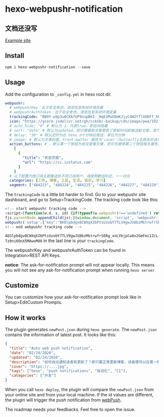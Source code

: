 # hexo-webpushr-notification

## 文档还没写

[Example site](https://blog.ccknbc.cc)

## Install

```js
npm i hexo-webpushr-notification --save
```

## Usage

Add the configuration to `_config.yml` in hexo root dir.

```yml
webpushr:
  # webpushrKey：出于安全考虑，请添加至系统环境变量
  # webpushrAuthToken：出于安全考虑，请添加至系统环境变量
  trackingCode: "BB9Y-w9p3u0CKA7UP9nupB6I-_NqE2MuODmKJjyC4W2YflX06Ff_hEhrNJfonrut5l6gCa28gC83q2OII7Qv-oA"
  icon: "https://gcore.jsdelivr.net/gh/ccknbc-backup/cdn/image/pwa/192.png" # 必须为192*192 png图片
  # auto_hide: "0" # 默认为 1，代表true，即自动隐藏
  # sort: "date" # 默认为updated，即只要最新文章更改了更新时间即推送新文章，改为date即发布时间
  # delay: "30" # 默认定时为在 hexo d十分钟后推送，单位为分钟
  # image: # 默认为文章封面，Front-matter 属性为'cover'(butterfly主题友好选项)，如果您没有定义默认封面或此属性，请在这里设置默认image
  action_buttons: # ，默认第一个按钮为前往查看文章，您可也替换第二个按钮相关属性，因参数需求限制（本人太菜）否则将显示两个前往查看按钮
    [
      {
        "title": "状态页面",
        "url": "https://cc.instatus.com"
      }
    ]
  # 以下配置为按订阅主题推送给不同订阅用户，请按照数组形式，一一对应
  categories: [工作, 博客, 工具, 生活, 音乐, 学习]
  segment: ["484223", "484224", "484225", "484226", "484227", "484229"]
```

The `trackingCode` is a little bit harder to find. Go to your webpushr site dashboard, and go to Setup>TrackingCode. The tracking code look like this:

```js
<!-- start webpushr tracking code -->
<script>(function(w,d, s, id) {if(typeof(w.webpushr)!=='undefined') return;w.webpushr=w.webpushr||function(){(w.webpushr.q=w.webpushr.q||[]).push(arguments)};var js, fjs = d.getElementsByTagName(s)[0];js = d.createElement(s); js.id = id;js.async=1;js.src = "https://cdn.webpushr.com/app.min.js";
fjs.parentNode.appendChild(js);}(window,document, 'script', 'webpushr-jssdk'));
webpushr('setup',{'key':'BKOlpbdgvBCWXqXI6PtsUzobY7TLV9gwJU8bzMktrwfrSERg_xnLvbjpdw8x2GmFmi1ZcLTz0ni6OnX5MAwoM58' });</script>
<!-- end webpushr tracking code -->
```

`AEGlpbdgvBCWXqXI6PtsUzobY7TLV9gwJU8bzMktrwfrSERg_xnLVbjpCw8x2GmFmi1ZcLTz0ni6OnX5MAwoM88` in the last line is your `trackingCode`.

The webpushrKey and webpushrAuthToken can be found in Integration>REST API Keys.

**notice**: The ask-for-notification prompt will not appear locally. This means you will not see any ask-for-notification prompt when running `hexo server`

## Customize

You can customize how your ask-for-notification prompt look like in Setup>EditCustom Prompts.

## How it works

The plugin generates `newPost.json` during `hexo generate`. The `newPost.json` contains the information of latest post. It looks like this:

```json
{
  "title": "Auto web push notification",
  "date": "02/24/2020",
  "updated": "02/24/2020",
  "description": "如何自动通知读者有更新了？即只要正常更新博客，读者便可以在第一时间收到关于新文章的通知。",
  "cover": "https://....jpg",
  "tags": ["hexo", "push notifications", "自动化", "CI"],
  "categories": ["开发"]
}
```

When you call `hexo deploy`, the plugin will compare the `newPost.json` from your online site and from your local machine. If the id values are different, the plugin will trigger the push notification from [webPush](https://www.webpushr.com/).


The roadmap needs your feedbacks. Feel free to open the issue.
